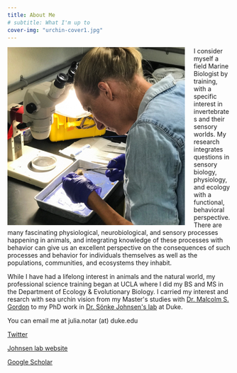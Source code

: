 ```yaml
---
title: About Me
# subtitle: What I'm up to
cover-img: "urchin-cover1.jpg"
---
```


<img style="float: left; padding-right: 20px;" width="400" src="/urchin_benchwork.JPG">

I consider myself a field Marine Biologist by training, with a specific interest in invertebrates and their sensory worlds. My research integrates questions in sensory biology, physiology, and ecology with a functional, behavioral perspective. There are many fascinating physiological, neurobiological, and sensory processes happening in animals, and integrating knowledge of these processes with behavior can give us an excellent perspective on the consequences of such processes and behavior for individuals themselves as well as the populations, communities, and ecosystems they inhabit.

While I have had a lifelong interest in animals and the natural world, my professional science training began at UCLA where I did my BS and MS in the Department of Ecology & Evolutionary Biology. I carried my interest and resarch with sea urchin vision from my Master's studies with [Dr. Malcolm S. Gordon](https://www.eeb.ucla.edu/indivfaculty/?faculty=Gordon) to my PhD work in [Dr. Sönke Johnsen's lab](https://opticsoflife.org) at Duke.

You can email me at julia.notar (at) duke.edu

[Twitter](https://twitter.com/indy_sea)

[Johnsen lab website](https://opticsoflife.org/people/julia.html)

[Google Scholar](https://scholar.google.com/citations?user=eQlRnmEAAAAJ&hl=en&oi=ao)
